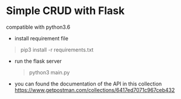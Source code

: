 # Simple CRUD with Flask
compatible with python3.6 
- install requirement file
> pip3 install -r requirements.txt
- run the flask server
  > python3 main.py
- you can found the documentation of the API in this collection
https://www.getpostman.com/collections/6417ed7071c967ceb432
